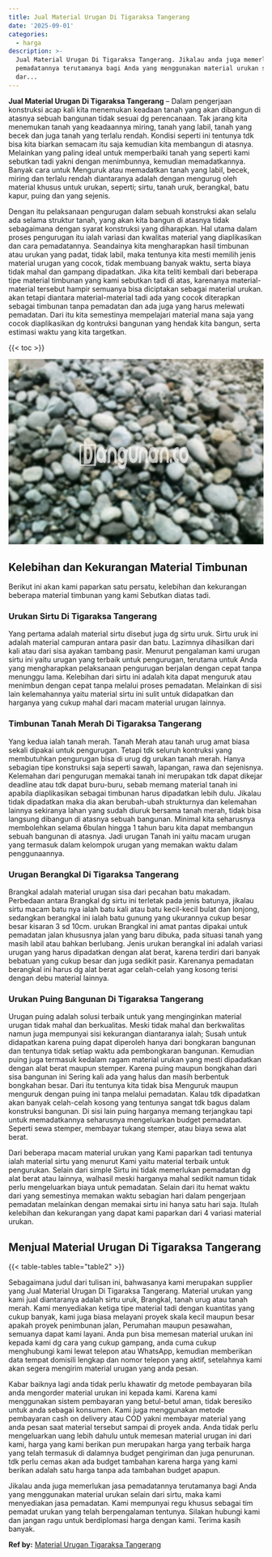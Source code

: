 ```yaml
---
title: Jual Material Urugan Di Tigaraksa Tangerang
date: '2025-09-01'
categories:
  - harga
description: >-
  Jual Material Urugan Di Tigaraksa Tangerang. Jikalau anda juga memerlukan jasa
  pemadatannya terutamanya bagi Anda yang menggunakan material urukan selain
  dar...
---
```


**Jual Material Urugan Di Tigaraksa Tangerang** – Dalam pengerjaan konstruksi acap kali kita menemukan keadaan tanah yang akan dibangun di atasnya sebuah bangunan tidak sesuai dg perencanaan. Tak jarang kita menemukan tanah yang keadaannya miring, tanah yang labil, tanah yang becek dan juga tanah yang terlalu rendah. Kondisi seperti ini tentunya tdk bisa kita biarkan semacam itu saja kemudian kita membangun di atasnya. Melainkan yang paling ideal untuk memperbaiki tanah yang seperti kami sebutkan tadi yakni dengan menimbunnya, kemudian memadatkannya. Banyak cara untuk Menguruk atau memadatkan tanah yang labil, becek, miring dan terlalu rendah diantaranya adalah dengan mengurug oleh material khusus untuk urukan, seperti; sirtu, tanah uruk, berangkal, batu kapur, puing dan yang sejenis.

Dengan itu pelaksanaan pengurugan dalam sebuah konstruksi akan selalu ada selama struktur tanah, yang akan kita bangun di atasnya tidak sebagaimana dengan syarat konstruksi yang diharapkan. Hal utama dalam proses pengurugan itu ialah variasi dan kwalitas material yang diaplikasikan dan cara pemadatannya. Seandainya kita mengharapkan hasil timbunan atau urukan yang padat, tidak labil, maka tentunya kita mesti memilih jenis material urugan yang cocok, tidak membuang banyak waktu, serta biaya tidak mahal dan gampang dipadatkan. Jika kita teliti kembali dari beberapa tipe material timbunan yang kami sebutkan tadi di atas, karenanya material-material tersebut hampir semuanya bisa diciptakan sebagai material urukan. akan tetapi diantara material-material tadi ada yang cocok diterapkan sebagai timbunan tanpa pemadatan dan ada juga yang harus melewati pemadatan. Dari itu kita semestinya mempelajari material mana saja yang cocok diaplikasikan dg kontruksi bangunan yang hendak kita bangun, serta estimasi waktu yang kita targetkan.

{{< toc >}}

![Jual Material Urugan Di Tigaraksa Tangerang](/images/jual-urugan-43.png)

## Kelebihan dan Kekurangan Material Timbunan

Berikut ini akan kami paparkan satu persatu, kelebihan dan kekurangan beberapa material timbunan yang kami Sebutkan diatas tadi.

### Urukan Sirtu Di Tigaraksa Tangerang

Yang pertama adalah material sirtu disebut juga dg sirtu uruk. Sirtu uruk ini adalah material campuran antara pasir dan batu. Lazimnya dihasilkan dari kali atau dari sisa ayakan tambang pasir. Menurut pengalaman kami urugan sirtu ini yaitu urugan yang terbaik untuk pengurugan, terutama untuk Anda yang mengharapkan pelaksanaan pengurugan berjalan dengan cepat tanpa menunggu lama. Kelebihan dari sirtu ini adalah kita dapat menguruk atau menimbun dengan cepat tanpa melalui proses pemadatan. Melainkan di sisi lain kelemahannya yaitu material sirtu ini sulit untuk didapatkan dan harganya yang cukup mahal dari macam material urugan lainnya.

### Timbunan Tanah Merah Di Tigaraksa Tangerang

Yang kedua ialah tanah merah. Tanah Merah atau tanah urug amat biasa sekali dipakai untuk pengurugan. Tetapi tdk seluruh kontruksi yang membutuhkan pengurugan bisa di urug dg urukan tanah merah. Hanya sebagian tipe konstruksi saja seperti sawah, lapangan, rawa dan sejenisnya. Kelemahan dari pengurugan memakai tanah ini merupakan tdk dapat dikejar deadline atau tdk dapat buru-buru, sebab memang material tanah ini apabila diaplikasikan sebagai timbunan harus dipadatkan lebih dulu. Jikalau tidak dipadatkan maka dia akan berubah-ubah strukturnya dan kelemahan lainnya sekiranya lahan yang sudah diuruk bersama tanah merah, tidak bisa langsung dibangun di atasnya sebuah bangunan. Minimal kita seharusnya membolehkan selama 6bulan hingga 1 tahun baru kita dapat membangun sebuah bangunan di atasnya. Jadi urugan Tanah ini yaitu macam urugan yang termasuk dalam kelompok urugan yang memakan waktu dalam penggunaannya.

### Urugan Berangkal Di Tigaraksa Tangerang

Brangkal adalah material urugan sisa dari pecahan batu makadam. Perbedaan antara Brangkal dg sirtu ini terletak pada jenis batunya, jikalau sirtu macam batu nya ialah batu kali atau batu kecil-kecil bulat dan lonjong, sedangkan berangkal ini ialah batu gunung yang ukurannya cukup besar besar kisaran 3 sd 10cm. urukan Brangkal ini amat pantas dipakai untuk pemadatan jalan khususnya jalan yang baru dibuka, pada situasi tanah yang masih labil atau bahkan berlubang. Jenis urukan berangkal ini adalah variasi urugan yang harus dipadatkan dengan alat berat, karena terdiri dari banyak bebatuan yang cukup besar dan juga sedikit pasir. Karenanya pemadatan berangkal ini harus dg alat berat agar celah-celah yang kosong terisi dengan debu material lainnya.

### Urukan Puing Bangunan Di Tigaraksa Tangerang

Urugan puing adalah solusi terbaik untuk yang menginginkan material urugan tidak mahal dan berkualitas. Meski tidak mahal dan berkwalitas namun juga mempunyai sisi kekurangan diantaranya ialah; Susah untuk didapatkan karena puing dapat diperoleh hanya dari bongkaran bangunan dan tentunya tidak setiap waktu ada pembongkaran bangunan. Kemudian puing juga termasuk kedalam ragam material urukan yang mesti dipadatkan dengan alat berat maupun stemper. Karena puing maupun bongkahan dari sisa bangunan ini Sering kali ada yang halus dan masih berbentuk bongkahan besar. Dari itu tentunya kita tidak bisa Menguruk maupun menguruk dengan puing ini tanpa melalui pemadatan. Kalau tdk dipadatkan akan banyak celah-celah kosong yang tentunya sangat tdk bagus dalam konstruksi bangunan. Di sisi lain puing harganya memang terjangkau tapi untuk memadatkannya seharusnya mengeluarkan budget pemadatan. Seperti sewa stemper, membayar tukang stemper, atau biaya sewa alat berat.

Dari beberapa macam material urukan yang Kami paparkan tadi tentunya ialah material sirtu yang menurut Kami yaitu material terbaik untuk pengurukan. Selain dari simple Sirtu ini tidak memerlukan pemadatan dg alat berat atau lainnya, walhasil meski harganya mahal sedikit namun tidak perlu mengeluarkan biaya untuk pemadatan. Selain dari itu hemat waktu dari yang semestinya memakan waktu sebagian hari dalam pengerjaan pemadatan melainkan dengan memakai sirtu ini hanya satu hari saja. Itulah kelebihan dan kekurangan yang dapat kami paparkan dari 4 variasi material urukan.

## Menjual Material Urugan Di Tigaraksa Tangerang

{{< table-tables table="table2" >}}

Sebagaimana judul dari tulisan ini, bahwasanya kami merupakan supplier yang Jual Material Urugan Di Tigaraksa Tangerang. Material urukan yang kami jual diantaranya adalah sirtu uruk, Brangkal, tanah urug atau tanah merah. Kami menyediakan ketiga tipe material tadi dengan kuantitas yang cukup banyak, kami juga biasa melayani proyek skala kecil maupun besar apakah proyek penimbunan jalan, Perumahan maupun pesawahan, semuanya dapat kami layani. Anda pun bisa memesan material urukan ini kepada kami dg cara yang cukup gampang, anda cuma cukup menghubungi kami lewat telepon atau WhatsApp, kemudian memberikan data tempat domisili lengkap dan nomor telepon yang aktif, setelahnya kami akan segera mengirim material urugan yang anda pesan.

Kabar baiknya lagi anda tidak perlu khawatir dg metode pembayaran bila anda mengorder material urukan ini kepada kami. Karena kami menggunakan sistem pembayaran yang betul-betul aman, tidak beresiko untuk anda sebagai konsumen. Kami juga menggunakan metode pembayaran cash on delivery atau COD yakni membayar material yang anda pesan saat material tersebut sampai di proyek anda. Anda tidak perlu mengeluarkan uang lebih dahulu untuk memesan material urugan ini dari kami, harga yang kami berikan pun merupakan harga yang terbaik harga yang telah termasuk di dalamnya budget pengiriman dan juga penurunan. tdk perlu cemas akan ada budget tambahan karena harga yang kami berikan adalah satu harga tanpa ada tambahan budget apapun.

Jikalau anda juga memerlukan jasa pemadatannya terutamanya bagi Anda yang menggunakan material urukan selain dari sirtu, maka kami menyediakan jasa pemadatan. Kami mempunyai regu khusus sebagai tim pemadat urukan yang telah berpengalaman tentunya. Silakan hubungi kami dan jangan ragu untuk berdiplomasi harga dengan kami. Terima kasih banyak.

**Ref by:** [Material Urugan Tigaraksa Tangerang](https://id.wikipedia.org/wiki/Material)
